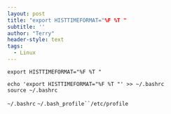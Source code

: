 ```yaml
---
layout: post
title: "export HISTTIMEFORMAT="%F %T "
subtitle: ''
author: "Terry"
header-style: text
tags:
  - Linux
---
```


```shell
export HISTTIMEFORMAT="%F %T "
```

```shell
echo 'export HISTTIMEFORMAT="%F %T "' >> ~/.bashrc
source ~/.bashrc
```

`~/.bashrc` `~/.bash_profile``/etc/profile`
